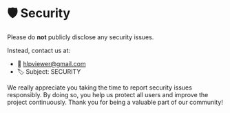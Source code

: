 # 🛡️ Security

Please do **not** publicly disclose any security issues.

Instead, contact us at:
- 📧 hlpviewer@gmail.com
- 🏷️ Subject: SECURITY

We really appreciate you taking the time to report security issues responsibly.
By doing so, you help us protect all users and improve the project continuously.
Thank you for being a valuable part of our community!

